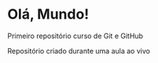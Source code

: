 # Olá, Mundo!
 Primeiro repositório curso de Git e GitHub

Repositório criado durante uma aula ao vivo